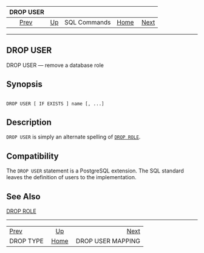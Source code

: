 <!--?xml version="1.0" encoding="UTF-8" standalone="no"?-->

|                DROP USER               |                                        |              |                                                       |                                                       |
| :------------------------------------: | :------------------------------------- | :----------: | ----------------------------------------------------: | ----------------------------------------------------: |
| [Prev](sql-droptype.html "DROP TYPE")  | [Up](sql-commands.html "SQL Commands") | SQL Commands | [Home](index.html "PostgreSQL 17devel Documentation") |  [Next](sql-dropusermapping.html "DROP USER MAPPING") |

***



## DROP USER

DROP USER — remove a database role

## Synopsis

```

DROP USER [ IF EXISTS ] name [, ...]
```

## Description

`DROP USER` is simply an alternate spelling of [`DROP ROLE`](sql-droprole.html "DROP ROLE").

## Compatibility

The `DROP USER` statement is a PostgreSQL extension. The SQL standard leaves the definition of users to the implementation.

## See Also

[DROP ROLE](sql-droprole.html "DROP ROLE")

***

|                                        |                                                       |                                                       |
| :------------------------------------- | :---------------------------------------------------: | ----------------------------------------------------: |
| [Prev](sql-droptype.html "DROP TYPE")  |         [Up](sql-commands.html "SQL Commands")        |  [Next](sql-dropusermapping.html "DROP USER MAPPING") |
| DROP TYPE                              | [Home](index.html "PostgreSQL 17devel Documentation") |                                     DROP USER MAPPING |
